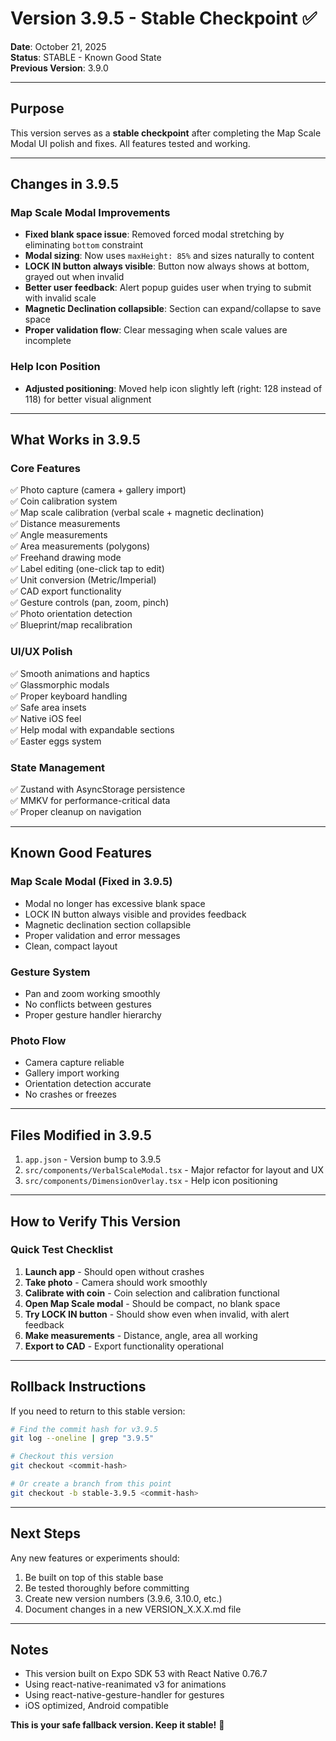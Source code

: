 # Version 3.9.5 - Stable Checkpoint ✅

**Date**: October 21, 2025  
**Status**: STABLE - Known Good State  
**Previous Version**: 3.9.0

---

## Purpose
This version serves as a **stable checkpoint** after completing the Map Scale Modal UI polish and fixes. All features tested and working.

---

## Changes in 3.9.5

### Map Scale Modal Improvements
- **Fixed blank space issue**: Removed forced modal stretching by eliminating `bottom` constraint
- **Modal sizing**: Now uses `maxHeight: 85%` and sizes naturally to content
- **LOCK IN button always visible**: Button now always shows at bottom, grayed out when invalid
- **Better user feedback**: Alert popup guides user when trying to submit with invalid scale
- **Magnetic Declination collapsible**: Section can expand/collapse to save space
- **Proper validation flow**: Clear messaging when scale values are incomplete

### Help Icon Position
- **Adjusted positioning**: Moved help icon slightly left (right: 128 instead of 118) for better visual alignment

---

## What Works in 3.9.5

### Core Features
✅ Photo capture (camera + gallery import)  
✅ Coin calibration system  
✅ Map scale calibration (verbal scale + magnetic declination)  
✅ Distance measurements  
✅ Angle measurements  
✅ Area measurements (polygons)  
✅ Freehand drawing mode  
✅ Label editing (one-click tap to edit)  
✅ Unit conversion (Metric/Imperial)  
✅ CAD export functionality  
✅ Gesture controls (pan, zoom, pinch)  
✅ Photo orientation detection  
✅ Blueprint/map recalibration  

### UI/UX Polish
✅ Smooth animations and haptics  
✅ Glassmorphic modals  
✅ Proper keyboard handling  
✅ Safe area insets  
✅ Native iOS feel  
✅ Help modal with expandable sections  
✅ Easter eggs system  

### State Management
✅ Zustand with AsyncStorage persistence  
✅ MMKV for performance-critical data  
✅ Proper cleanup on navigation  

---

## Known Good Features

### Map Scale Modal (Fixed in 3.9.5)
- Modal no longer has excessive blank space
- LOCK IN button always visible and provides feedback
- Magnetic declination section collapsible
- Proper validation and error messages
- Clean, compact layout

### Gesture System
- Pan and zoom working smoothly
- No conflicts between gestures
- Proper gesture handler hierarchy

### Photo Flow
- Camera capture reliable
- Gallery import working
- Orientation detection accurate
- No crashes or freezes

---

## Files Modified in 3.9.5

1. `app.json` - Version bump to 3.9.5
2. `src/components/VerbalScaleModal.tsx` - Major refactor for layout and UX
3. `src/components/DimensionOverlay.tsx` - Help icon positioning

---

## How to Verify This Version

### Quick Test Checklist
1. **Launch app** - Should open without crashes
2. **Take photo** - Camera should work smoothly
3. **Calibrate with coin** - Coin selection and calibration functional
4. **Open Map Scale modal** - Should be compact, no blank space
5. **Try LOCK IN button** - Should show even when invalid, with alert feedback
6. **Make measurements** - Distance, angle, area all working
7. **Export to CAD** - Export functionality operational

---

## Rollback Instructions

If you need to return to this stable version:

```bash
# Find the commit hash for v3.9.5
git log --oneline | grep "3.9.5"

# Checkout this version
git checkout <commit-hash>

# Or create a branch from this point
git checkout -b stable-3.9.5 <commit-hash>
```

---

## Next Steps

Any new features or experiments should:
1. Be built on top of this stable base
2. Be tested thoroughly before committing
3. Create new version numbers (3.9.6, 3.10.0, etc.)
4. Document changes in a new VERSION_X.X.X.md file

---

## Notes

- This version built on Expo SDK 53 with React Native 0.76.7
- Using react-native-reanimated v3 for animations
- Using react-native-gesture-handler for gestures
- iOS optimized, Android compatible

**This is your safe fallback version. Keep it stable!** 🎯
